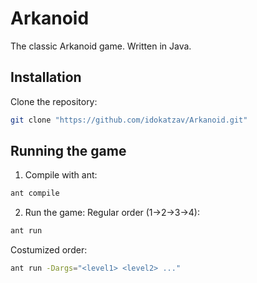# Arkanoid
The classic Arkanoid game. Written in Java.

## Installation
Clone the repository:
```bash
git clone "https://github.com/idokatzav/Arkanoid.git"
```

## Running the game
1. Compile with ant:
```bash
ant compile
```
2. Run the game:
Regular order (1->2->3->4):
```bash
ant run
```
Costumized order:
```bash
ant run -Dargs="<level1> <level2> ..."
```
